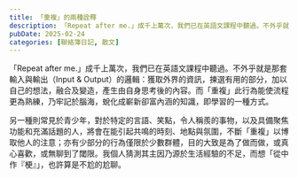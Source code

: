 ```yaml
---
title: 「重複」的兩種詮釋
description: 「Repeat after me.」成千上萬次，我們已在英語文課程中聽過。不外乎就是那套輸入與輸出（Input & Output）的邏輯：獲取外界的資訊，揀選有用的部分，加以自己的想法，融合及變造，產……
pubDate: 2025-02-24
categories: [聯絡簿日記, 散文]
---
```


「Repeat after me.」成千上萬次，我們已在英語文課程中聽過。不外乎就是那套輸入與輸出（Input & Output）的邏輯：獲取外界的資訊，揀選有用的部分，加以自己的想法，融合及變造，產生由自身思考後的內容。而「重複」此行為能使流程更為熟練，乃牢記於腦海，蛻化成嶄新卻富內涵的知識，即學習的一種方式。

另一種則常見於青少年，對於特定的言語、笑點，令人稱羨的事物，以及具備聚焦功能和充滿話題的人，將會在能引起共鳴的時刻、地點與氛圍，不斷「重複」以博取他人的注意；亦有少部分的行為僅限於少數群體，目的大致是為了做而做，或真心喜歡，或無聊到了閾限。我個人猜測其主因乃源於生活經驗的不足，而想「從中作『梗』」，也許算是不尬的尬聊。
